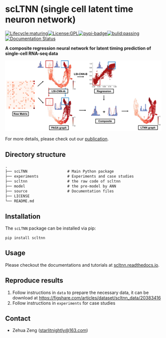 # scLTNN (single cell latent time neuron network)

[![Lifecycle:maturing](https://img.shields.io/badge/lifecycle-maturing-blue.svg)](https://www.tidyverse.org/lifecycle/#maturing)[![License:GPL](https://img.shields.io/badge/license-GPL-blue)](https://img.shields.io/apm/l/vim-mode)[![pypi-badge](https://img.shields.io/pypi/v/scltnn)](https://pypi.org/project/scltnn)[![bulid:passing](https://img.shields.io/appveyor/build/gruntjs/grunt)](https://img.shields.io/appveyor/build/gruntjs/grunt)[![Documentation Status](https://readthedocs.org/projects/scltnn/badge/?version=latest)](https://scltnn.readthedocs.io/en/latest/?badge=latest)

**A composite regression neural network for latent timing prediction of single-cell RNA-seq data**

[![ltnn](ltnn.png)](ltnn.png)

For more details, please check out our [publication]().

## Directory structure

````
.
├── scLTNN                  # Main Python package
├── experiments             # Experiments and case studies
├── scltnn                  # the raw code of scltnn
├── model                   # the pre-model by ANN
├── source                  # Documentation files
├── LICENSE
└── README.md
````

## Installation

The `scLTNN` package can be installed via pip: 

```
pip install scltnn
```

## Usage

Please checkout the documentations and tutorials at [scltnn.readthedocs.io](https://scltnn.readthedocs.io/en/latest/index.html).

## Reproduce results

1. Follow instructions in `data` to prepare the necessary data, it can be download at https://figshare.com/articles/dataset/scltnn_data/20383416
2. Follow instructions in `experiments` for case studies

## Contact

- Zehua Zeng ([starlitnightly@163.com](mailto:starlitnightly@163.com))

